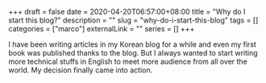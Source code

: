 +++
draft = false
date = 2020-04-20T06:57:00+08:00
title = "Why do I start this blog?"
description = ""
slug = "why-do-i-start-this-blog"
tags = []
categories = ["marco"]
externalLink = ""
series = []
+++

I have been writing articles in my Korean blog for a while and even my first book was published thanks to the blog. But I always wanted to start writing more technical stuffs in English to meet more audience from all over the world. My decision finally came into action.
